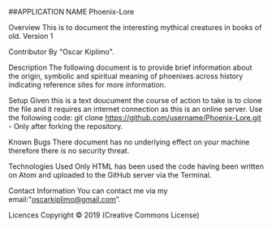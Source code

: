 ##APPLICATION NAME
Phoenix-Lore

Overview
This is to document the interesting mythical creatures in books of old. Version 1

Contributor
By "Oscar Kiplimo".

Description
The following document is to provide brief information about the origin, symbolic and spiritual meaning of phoenixes across history indicating reference sites for more information.

Setup
Given this is a text doucument the course of action to take is to clone the file and it requires an internet connection as this is an online server. Use the following code:
      git clone https://github.com/username/Phoenix-Lore.git - Only after forking the repository.

Known Bugs
There document has no underlying effect on your machine therefore there is no security threat.

Technologies Used
Only HTML has been used the code having been written on Atom and uploaded to the GitHub server via the Terminal.

Contact Information
You can contact me via my email:"oscarkiplimo@gmail.com".

Licences
Copyright © 2019 (Creative Commons License)
